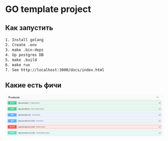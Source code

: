 # GO template project


## Как запустить
```shell
1. Install golang
2. Create .env
3. make .bin-deps
4. Up postgres DB
5. make .build
6. make run
7. See http://localhost:3000/docs/index.html
```

## Какие есть фичи
![img.png](docs/img.png)

